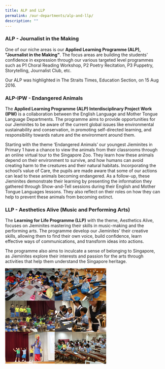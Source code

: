 ```yaml
---
title: ALP and LLP
permalink: /our-departments/alp-and-llp/
description: ""
---
```

<h3>ALP - Journalist in the Making</h3>

One of our niche areas is our **Applied Learning Programme (ALP), "Journalist in the Making"**. The focus areas are building the students' confidence in expression through our various targeted level programmes such as P1 Choral Reading Workshop, P2 Poetry Recitation, P3 Puppetry, Storytelling, Journalist Club, etc.

Our ALP was highlighted in The Straits Times, Education Section, on 15 Aug 2016.

<h3>ALP-IPW - Endangered Animals</h3>

The **Applied Learning Programme (ALP) Interdisciplinary Project Work (IPW)** is a collaboration between the English Language and Mother Tongue Language Departments. The programme aims to provide opportunities for our Jieminites to be aware of the current global issues like environmental sustainability and conservation, in promoting self-directed learning, and responsibility towards nature and the environment around them.

Starting with the theme ‘Endangered Animals’ our youngest Jieminites in Primary 1 have a chance to view the animals from their classrooms through an online virtual tour to the Singapore Zoo. They learn how these animals depend on their environment to survive, and how humans can avoid creating harm to the creatures and their natural habitats. Incorporating the school’s value of Care, the pupils are made aware that some of our actions can lead to these animals becoming endangered. As a follow-up, these Jieminites demonstrate their learning by presenting the information they gathered through Show-and-Tell sessions during their English and Mother Tongue Languages lessons. They also reflect on their roles on how they can help to prevent these animals from becoming extinct.




<h3>LLP - Aesthetics Alive (Music and Performing Arts)</h3>

The **Learning for Life Programme (LLP)** with the theme, Aesthetics Alive, focuses on Jieminites mastering their skills in music-making and the performing arts. The programme develop our Jieminites' their creative skills, allowing them to find their own voice, build confidence, learn effective ways of communications, and transform ideas into actions. 

The programme also aims to inculcate a sense of belonging to Singapore, as Jieminites explore their interests and passion for the arts through activities that help them understand the Singapore heritage. 



<img src="/images/LLP.jpeg" style="width:65%">